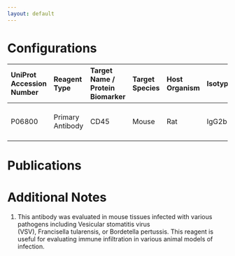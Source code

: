 ```yaml
---
layout: default
---
```


# Configurations

| UniProt Accession Number   | Reagent Type     | Target Name / Protein Biomarker   | Target Species   | Host Organism   | Isotype   | Clonality   | Vendor            | Catalog Number   | Conjugate   | RRID   | Availability   | Method        | Tissue Preservation   | Target Tissue   | Tissue State   | Detergent              | Antigen Retrieval Conditions   | Dye Inactivation Conditions   | Recommend   | Agree               | Disagree   | Contributor         | Notes       |
|:---------------------------|:-----------------|:----------------------------------|:-----------------|:----------------|:----------|:------------|:------------------|:-----------------|:------------|:-------|:---------------|:--------------|:----------------------|:----------------|:---------------|:-----------------------|:-------------------------------|:------------------------------|:------------|:--------------------|:-----------|:--------------------|:------------|
| P06800                     | Primary Antibody | CD45                              | Mouse            | Rat             | IgG2b     | 30-F11      | Novus Biologicals | NB100-77417IR    | DL755       | NA     | Stock          | IBEX2D Manual | 4% PFA Fixed Frozen   | Lung            | Infected       | Akoya Antibody Diluent | NA                             | 1 mg/ml LiBH4 15 minutes      | Yes         | [0000-0001-9189-7172](https://orcid.org/0000-0001-9189-7172) | NA         | [0000-0001-9189-7172](https://orcid.org/0000-0001-9189-7172) | [1](#notes) |

# Publications



# Additional Notes

<a name="notes"></a>
1. This antibody was evaluated in mouse tissues infected with various pathogens including Vesicular stomatitis virus (VSV), Francisella tularensis, or Bordetella pertussis. This reagent is useful for evaluating immune infiltration in various animal models of infection.
